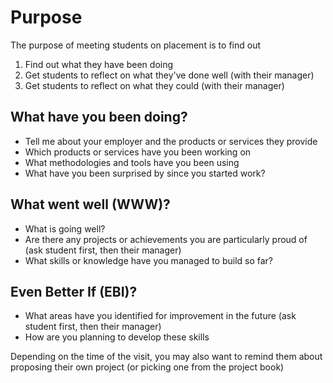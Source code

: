 # Purpose

The purpose of meeting students on placement is to find out 

1. Find out what they have been doing
2. Get students to reflect on what they've done well (with their manager)
3. Get students to reflect on what they could (with their manager)

## What have you been doing?

* Tell me about your employer and the products or services they provide
* Which products or services have you been working on 
* What methodologies and tools have you been using 
* What have you been surprised by since you started work?

## What went well (WWW)? 

* What  is going well? 
* Are there any projects or achievements you are particularly proud of (ask student first, then their manager) 
* What skills or knowledge have you managed to build so far?

## Even Better If (EBI)?

* What areas have you identified for improvement in the future (ask student first, then their manager)
* How are you planning to develop these skills

Depending on the time of the visit, you may also want to remind them about proposing their own project (or picking one from the project book)
